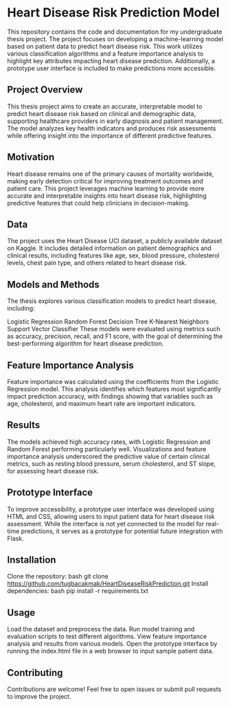# Heart Disease Risk Prediction Model
This repository contains the code and documentation for my undergraduate thesis project. The project focuses on developing a machine-learning model based on patient data to predict heart disease risk. This work utilizes various classification algorithms and a feature importance analysis to highlight key attributes impacting heart disease prediction. Additionally, a prototype user interface is included to make predictions more accessible.


## Project Overview
This thesis project aims to create an accurate, interpretable model to predict heart disease risk based on clinical and demographic data, supporting healthcare providers in early diagnosis and patient management. The model analyzes key health indicators and produces risk assessments while offering insight into the importance of different predictive features.

## Motivation
Heart disease remains one of the primary causes of mortality worldwide, making early detection critical for improving treatment outcomes and patient care. This project leverages machine learning to provide more accurate and interpretable insights into heart disease risk, highlighting predictive features that could help clinicians in decision-making.

## Data
The project uses the Heart Disease UCI dataset, a publicly available dataset on Kaggle. It includes detailed information on patient demographics and clinical results, including features like age, sex, blood pressure, cholesterol levels, chest pain type, and others related to heart disease risk.

## Models and Methods
The thesis explores various classification models to predict heart disease, including:

Logistic Regression
Random Forest
Decision Tree
K-Nearest Neighbors
Support Vector Classifier
These models were evaluated using metrics such as accuracy, precision, recall, and F1 score, with the goal of determining the best-performing algorithm for heart disease prediction.

## Feature Importance Analysis
Feature importance was calculated using the coefficients from the Logistic Regression model. This analysis identifies which features most significantly impact prediction accuracy, with findings showing that variables such as age, cholesterol, and maximum heart rate are important indicators.

## Results
The models achieved high accuracy rates, with Logistic Regression and Random Forest performing particularly well. Visualizations and feature importance analysis underscored the predictive value of certain clinical metrics, such as resting blood pressure, serum cholesterol, and ST slope, for assessing heart disease risk.

## Prototype Interface
To improve accessibility, a prototype user interface was developed using HTML and CSS, allowing users to input patient data for heart disease risk assessment. While the interface is not yet connected to the model for real-time predictions, it serves as a prototype for potential future integration with Flask.

## Installation
Clone the repository:
bash
git clone https://github.com/tugbacakmak/HeartDiseaseRiskPrediction.git
Install dependencies:
bash
pip install -r requirements.txt

## Usage
Load the dataset and preprocess the data.
Run model training and evaluation scripts to test different algorithms.
View feature importance analysis and results from various models.
Open the prototype interface by running the index.html file in a web browser to input sample patient data.

## Contributing
Contributions are welcome! Feel free to open issues or submit pull requests to improve the project.


